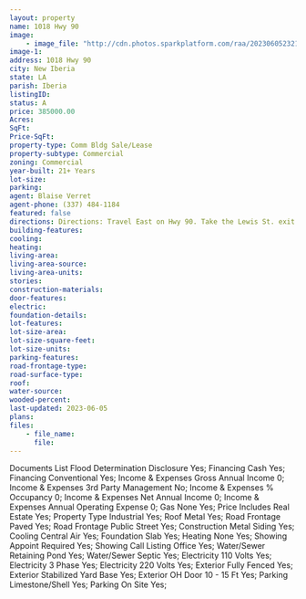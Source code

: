 ```yaml
---
layout: property
name: 1018 Hwy 90 
image:
    - image_file: "http://cdn.photos.sparkplatform.com/raa/20230605232152565460000000.jpg"
image-1:
address: 1018 Hwy 90 
city: New Iberia
state: LA
parish: Iberia
listingID: 
status: A
price: 385000.00
Acres: 
SqFt: 
Price-SqFt: 
property-type: Comm Bldg Sale/Lease
property-subtype: Commercial
zoning: Commercial
year-built: 21+ Years
lot-size: 
parking: 
agent: Blaise Verret
agent-phone: (337) 484-1184
featured: false
directions: Directions: Travel East on Hwy 90. Take the Lewis St. exit. At the light turn RT onto Lewis St then RT on Frontage Rd. Industrial complex is located on Fairchild Drive as well as property located at 1018 Hwy 90 E
building-features: 
cooling: 
heating: 
living-area: 
living-area-source: 
living-area-units: 
stories: 
construction-materials: 
door-features: 
electric: 
foundation-details: 
lot-features: 
lot-size-area: 
lot-size-square-feet: 
lot-size-units: 
parking-features: 
road-frontage-type: 
road-surface-type: 
roof: 
water-source: 
wooded-percent: 
last-updated: 2023-06-05
plans: 
files:
    - file_name:
      file:
---
```

Documents List	Flood Determination Disclosure	Yes;
Financing	Cash	Yes;
Financing	Conventional	Yes;
Income & Expenses	Gross Annual Income	0;
Income & Expenses	3rd Party Management	No;
Income & Expenses	% Occupancy	0;
Income & Expenses	Net Annual Income	0;
Income & Expenses	Annual Operating Expense	0;
Gas	None	Yes;
Price Includes	Real Estate	Yes;
Property Type	Industrial	Yes;
Roof	Metal	Yes;
Road Frontage	Paved	Yes;
Road Frontage	Public Street	Yes;
Construction	Metal Siding	Yes;
Cooling	Central Air	Yes;
Foundation	Slab	Yes;
Heating	None	Yes;
Showing	Appoint Required	Yes;
Showing	Call Listing Office	Yes;
Water/Sewer	Retaining Pond	Yes;
Water/Sewer	Septic	Yes;
Electricity	110 Volts	Yes;
Electricity	3 Phase	Yes;
Electricity	220 Volts	Yes;
Exterior	Fully Fenced	Yes;
Exterior	Stabilized Yard Base	Yes;
Exterior	OH Door 10 - 15 Ft	Yes;
Parking	Limestone/Shell	Yes;
Parking	On Site	Yes;

